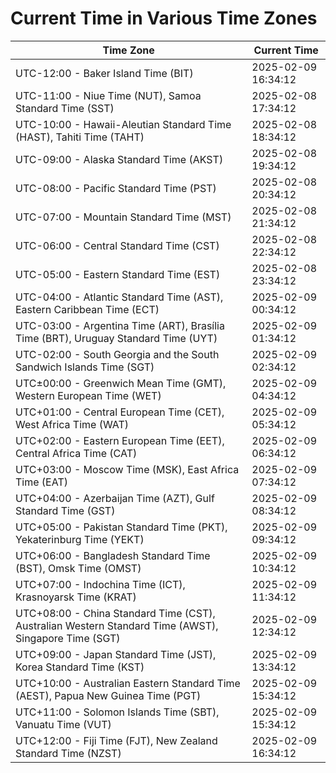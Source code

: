 # Current Time in Various Time Zones

| Time Zone | Current Time |
|-----------|--------------|
| UTC-12:00 - Baker Island Time (BIT) | 2025-02-09 16:34:12 |
| UTC-11:00 - Niue Time (NUT), Samoa Standard Time (SST) | 2025-02-08 17:34:12 |
| UTC-10:00 - Hawaii-Aleutian Standard Time (HAST), Tahiti Time (TAHT) | 2025-02-08 18:34:12 |
| UTC-09:00 - Alaska Standard Time (AKST) | 2025-02-08 19:34:12 |
| UTC-08:00 - Pacific Standard Time (PST) | 2025-02-08 20:34:12 |
| UTC-07:00 - Mountain Standard Time (MST) | 2025-02-08 21:34:12 |
| UTC-06:00 - Central Standard Time (CST) | 2025-02-08 22:34:12 |
| UTC-05:00 - Eastern Standard Time (EST) | 2025-02-08 23:34:12 |
| UTC-04:00 - Atlantic Standard Time (AST), Eastern Caribbean Time (ECT) | 2025-02-09 00:34:12 |
| UTC-03:00 - Argentina Time (ART), Brasília Time (BRT), Uruguay Standard Time (UYT) | 2025-02-09 01:34:12 |
| UTC-02:00 - South Georgia and the South Sandwich Islands Time (SGT) | 2025-02-09 02:34:12 |
| UTC±00:00 - Greenwich Mean Time (GMT), Western European Time (WET) | 2025-02-09 04:34:12 |
| UTC+01:00 - Central European Time (CET), West Africa Time (WAT) | 2025-02-09 05:34:12 |
| UTC+02:00 - Eastern European Time (EET), Central Africa Time (CAT) | 2025-02-09 06:34:12 |
| UTC+03:00 - Moscow Time (MSK), East Africa Time (EAT) | 2025-02-09 07:34:12 |
| UTC+04:00 - Azerbaijan Time (AZT), Gulf Standard Time (GST) | 2025-02-09 08:34:12 |
| UTC+05:00 - Pakistan Standard Time (PKT), Yekaterinburg Time (YEKT) | 2025-02-09 09:34:12 |
| UTC+06:00 - Bangladesh Standard Time (BST), Omsk Time (OMST) | 2025-02-09 10:34:12 |
| UTC+07:00 - Indochina Time (ICT), Krasnoyarsk Time (KRAT) | 2025-02-09 11:34:12 |
| UTC+08:00 - China Standard Time (CST), Australian Western Standard Time (AWST), Singapore Time (SGT) | 2025-02-09 12:34:12 |
| UTC+09:00 - Japan Standard Time (JST), Korea Standard Time (KST) | 2025-02-09 13:34:12 |
| UTC+10:00 - Australian Eastern Standard Time (AEST), Papua New Guinea Time (PGT) | 2025-02-09 15:34:12 |
| UTC+11:00 - Solomon Islands Time (SBT), Vanuatu Time (VUT) | 2025-02-09 15:34:12 |
| UTC+12:00 - Fiji Time (FJT), New Zealand Standard Time (NZST) | 2025-02-09 16:34:12 |
